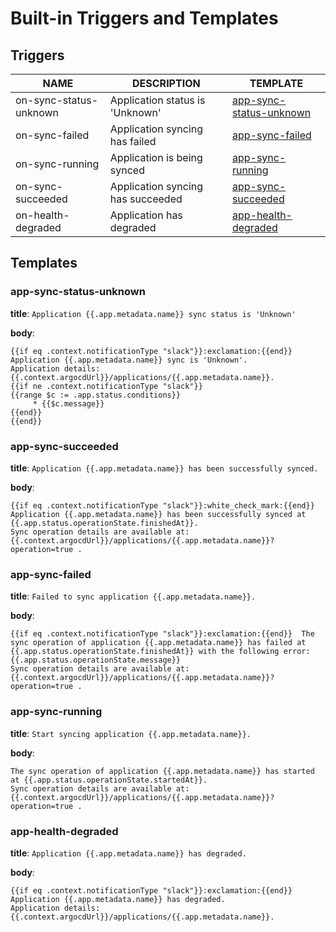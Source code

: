 # Built-in Triggers and Templates
## Triggers
|          NAME          |            DESCRIPTION            |                      TEMPLATE                       |
|------------------------|-----------------------------------|-----------------------------------------------------|
| on-sync-status-unknown | Application status is 'Unknown'   | [app-sync-status-unknown](#app-sync-status-unknown) |
| on-sync-failed         | Application syncing has failed    | [app-sync-failed](#app-sync-failed)                 |
| on-sync-running        | Application is being synced       | [app-sync-running](#app-sync-running)               |
| on-sync-succeeded      | Application syncing has succeeded | [app-sync-succeeded](#app-sync-succeeded)           |
| on-health-degraded     | Application has degraded          | [app-health-degraded](#app-health-degraded)         |

## Templates
### app-sync-status-unknown
**title**: `Application {{.app.metadata.name}} sync status is 'Unknown'`

**body**:
```
{{if eq .context.notificationType "slack"}}:exclamation:{{end}} Application {{.app.metadata.name}} sync is 'Unknown'.
Application details: {{.context.argocdUrl}}/applications/{{.app.metadata.name}}.
{{if ne .context.notificationType "slack"}}
{{range $c := .app.status.conditions}}
     * {{$c.message}}
{{end}}
{{end}}
```
### app-sync-succeeded
**title**: `Application {{.app.metadata.name}} has been successfully synced.`

**body**:
```
{{if eq .context.notificationType "slack"}}:white_check_mark:{{end}} Application {{.app.metadata.name}} has been successfully synced at {{.app.status.operationState.finishedAt}}.
Sync operation details are available at: {{.context.argocdUrl}}/applications/{{.app.metadata.name}}?operation=true .
```
### app-sync-failed
**title**: `Failed to sync application {{.app.metadata.name}}.`

**body**:
```
{{if eq .context.notificationType "slack"}}:exclamation:{{end}}  The sync operation of application {{.app.metadata.name}} has failed at {{.app.status.operationState.finishedAt}} with the following error: {{.app.status.operationState.message}}
Sync operation details are available at: {{.context.argocdUrl}}/applications/{{.app.metadata.name}}?operation=true .
```
### app-sync-running
**title**: `Start syncing application {{.app.metadata.name}}.`

**body**:
```
The sync operation of application {{.app.metadata.name}} has started at {{.app.status.operationState.startedAt}}.
Sync operation details are available at: {{.context.argocdUrl}}/applications/{{.app.metadata.name}}?operation=true .
```
### app-health-degraded
**title**: `Application {{.app.metadata.name}} has degraded.`

**body**:
```
{{if eq .context.notificationType "slack"}}:exclamation:{{end}} Application {{.app.metadata.name}} has degraded.
Application details: {{.context.argocdUrl}}/applications/{{.app.metadata.name}}.
```
